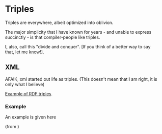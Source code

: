 # Triples

Triples are everywhere, albeit optimized into oblivion.

The major simplicity that I have known for years - and unable to express succinctly - is that compiler-people like triples.

I, also, call this "divide and conquer".  [If you think of a better way to say that, let me know!].

## XML

AFAIK, xml started out life as triples.  (This doesn't mean that I am right, it is only what I believe) 

[Example of RDF triples](https://www.iro.umontreal.ca/~lapalme/ForestInsteadOfTheTrees/HTML/ch07s01.html).



### Example


An example is given here 

(from [](https://www.javatpoint.com/xml-example))
